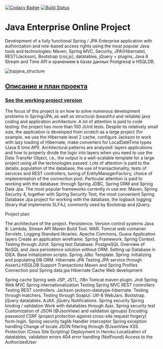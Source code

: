 [![Codacy Badge](https://api.codacy.com/project/badge/Grade/248ffd68076b40f9a43337a4c87f86cf)](https://www.codacy.com/manual/EarlyObject/topjava?utm_source=github.com&amp;utm_medium=referral&amp;utm_content=EarlyObject/topjava&amp;utm_campaign=Badge_Grade)
[![Build Status](https://travis-ci.com/travis-ci/travis-web.svg?branch=master)](https://travis-ci.com/travis-ci/travis-web)

Java Enterprise Online Project 
===============================
Development of a fully functional Spring / JPA Enterprise application with authorization and role-based access rights using the most popular Java tools and technologies: Maven, Spring MVC, Security, JPA(Hibernate), REST(Jackson), Bootstrap (css,js), datatables, jQuery + plugins, Java 8 Stream and Time API и хранением в базах данных Postgresql и HSQLDB.

![topjava_structure](https://user-images.githubusercontent.com/13649199/27433714-8294e6fe-575e-11e7-9c41-7f6e16c5ebe5.jpg)

## <a href="description.md">Описание и план проекта</a>
### <a href="http://cuentacalorias.herokuapp.com/login" target=_blank>See the working project version</a>


The focus of this project is on how to solve numerous development problems in Spring/JPA, as well as structural (beautiful and reliable) java coding and application architecture.
A lot of attention is paid to code testing: the project has more than 100 JUnit tests.
Despite its relatively small size, the application is developed from scratch as a large project (for example, we use the Hibernate level 2 cache, configure Jackson to work with lazy loading of Hibernate, make converters for LocalDateTime types (Java 8 time API). Architectural patterns are analyzed: layers applications and how to properly divide the logic into layers when you need to use the Data Transfer Object, i.e., the output is a well-scalable template for a large project using all the technologies passed.
Lots of attention is paid to the details: population of the database, the use of transactionality, tests of services and REST controllers, tuning of EntityManagerFactory, choice of implementation of the connection pool. Particular attention is paid to working with the database: through Spring JDBC, Spring ORM and Spring Data Jpa.
The most popular frameworks currently in use are: Maven, Spring Security 4, together with Spring Security Test, the most convenient Spring Database Jpa project for working with the database, the logback logging library that implements SLF4J, commonly used by Bootstrap and jQuery.

Project plan:

The architecture of the project. Persistence.
Version control systems
Java 8: Lambda, Stream API
Maven Build Tool.
WAR. Tomcat web container. Servlets.
Logging
Standard libraries. Apache Commons, Guava
Application layers Create an application wireframe.
Spring Framework. Spring Context.
Testing through JUnit.
Spring test
Database. PostgreSQL Overview of NoSQL and Java persistence solution without ORM.
Setting up Database in IDEA.
Base initialization scripts. Spring Jdbc Template.
Spring: initializing and populating DB
ORM. Hibernate JPA
Testing JPA service through AssertJ
HSQLDB Support
Transactions
Maven and Spring Profiles
Connection pool
Spring data jpa
Hibernate Cache
Web development

Spring cache
Spring web
JSP, JSTL, i18n
Tomcat maven plugin. Jndi
Spring Web MVC
Spring internationalization
Testing Spring MVC
REST controllers
Testing REST controllers. Jackson
jackson-datatype-hibernate. Testing through matchers.
Testing through SoapUi. Utf-8
WebJars.
Bootstrap. jQuery datatables.
AJAX. jQuery Notifications.
Spring security
Spring binding / validation
Work with datatables through Ajax.
Spring security test
Customization of JSON (@JsonView) and validation (groups)
Encoding password
CSRF (project protection against cross-site request forgery)
form-login. Spring security taglib
Handler interceptor
Spring exception handling
Change of locale
JSON filtering through @JsonView
XSS Protection (Cross Site Scripting)
Deployment in Heroku
Localization of datatables, validation errors
404 error handling (NotFound)
Access to the AuthorizedUser
